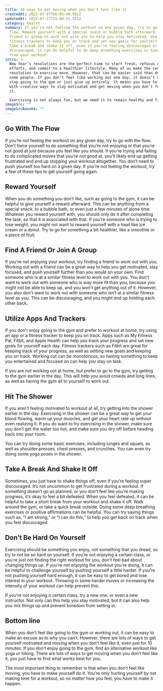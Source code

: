 ```yaml
---
title: 10 ways to get moving when you don't feel like it
createdAt: 2022-07-07T06:05:40.981Z
updatedAt: 2022-07-17T15:00:31.555Z
category: health
summary: If you’re not feeling the workout on any given day, try to go with the
  flow. Reward yourself with a special snack or bubble bath afterward. Find a
  friend or group to work out with you to help you stay motivated. Use apps and
  fitness trackers to keep you on track and set new goals for yourself each day.
  Take a break and shake it off, even if you're feeling discouraged or
  discouraged, it can be helpful to do deep breathing exercises or take a break
  from your workout.
intro: >-
  New Year’s resolutions are the perfect time to start fresh, refocus our
  efforts, and commit to a healthier lifestyle. Many of us make the common
  resolution to exercise more. However, that can be easier said than done for
  some people. If you don’t feel like working out one day, it doesn’t mean you
  stop going to the gym or just give up entirely. It means you have to come up
  with creative ways to stay motivated and get moving when you don’t feel like
  it. 

  Exercising is not always fun, but we need it to remain healthy and fit. While some people love sweating in their favorite gym class, others avoid workouts because they know how much they hate them. While exercise can be difficult at times, there are lots of different ways you can make moving more fun so that it becomes second nature and something you no longer dread.
imageSrc: ""
imageSrcBase64: ""
---
```


## Go With The Flow

If you’re not feeling the workout on any given day, try to go with the flow. Don’t force yourself to do something that you’re not enjoying or that you’re not good at just because you feel like you should. If you’re trying and failing to do complicated moves that you’re not good at, you’ll likely end up getting frustrated and end up stopping your workout altogether.
You don’t need to push yourself too hard on a given day. If you’re not feeling the workout, try a few of these tips to get yourself going again.

## Reward Yourself

When you do something you don’t like, such as going to the gym, it can be helpful to give yourself a reward afterward. This can be anything from a special snack, to a bubble bath, or even just a few minutes of alone time. Whatever you reward yourself with, you should only do it after completing the task, so that it is associated with that.
If you’re someone who is trying to lose weight, you might not want to reward yourself with a treat like ice cream or a donut. Try to go for something a bit healthier, like a smoothie or a piece of fruit.

## Find A Friend Or Join A Group

If you’re not enjoying your workout, try finding a friend to work out with you. Working out with a friend can be a great way to help you get motivated, stay focused, and push yourself further than you would on your own.
Find someone who is at a similar fitness level to work out with you. You don’t want to work out with someone who is way more fit than you, because you might not be able to keep up, and you won’t get anything out of it. However, you also don’t want to work out with someone who isn’t at a similar fitness level as you. This can be discouraging, and you might end up holding each other back.

## Utilize Apps And Trackers

If you don’t enjoy going to the gym and prefer to workout at home, try using an app or a fitness tracker to keep you on track. Apps such as My Fitness Pal, Fitbit, and Apple Health can help you track your progress and set new goals for yourself each day. Fitness trackers such as Fitbit are great for keeping track of your progress, as well as setting new goals and keeping you on track. Working out can be monotonous, so having something to keep you entertained and focused on can help you stay on task.

If you are not working out at home, but prefer to go to the gym, try getting to the gym earlier in the day. This will help you avoid crowds and long lines, as well as having the gym all to yourself to work out.

## Hit The Shower

If you aren’t feeling motivated to workout at all, try getting into the shower earlier in the day. Exercising in the shower can be a great way to get your blood flowing, warm up your muscles, and get your heart rate up without even realizing it. If you do want to try exercising in the shower, make sure you don’t get the water too hot, and make sure you dry off before heading back into your room.

You can try doing some basic exercises, including lunges and squats, as well as shoulder presses, chest presses, and crunches. You can even try doing some yoga poses in the shower.

## Take A Break And Shake It Off

Sometimes, you just have to shake things off, even if you’re feeling super discouraged. It’s not uncommon to get frustrated during a workout. If something doesn’t go as planned, or you don’t feel like you’re making progress, it’s okay to feel a bit defeated.
When you feel defeated, it can be helpful to take a short break from your workout and shake it off. Walk around the gym, or take a quick break outside. Doing some deep breathing exercises or positive affirmations can be helpful. You can try saying things such as, “I am strong,” or “I can do this,” to help you get back on track when you feel discouraged.

## Don’t Be Hard On Yourself

Exercising should be something you enjoy, not something that you dread, so try to not be so hard on yourself. If you’re not enjoying a certain class, or you’re just not finding the right workout for you, don’t feel bad about changing things up.
If you’re not enjoying the workout you’re doing, it can be helpful to challenge yourself by pushing yourself a little harder. If you’re not pushing yourself hard enough, it can be easy to get bored and lose interest in your workout. Throwing in some harder moves or increasing the intensity of your workout can help prevent this.

If you’re not enjoying a certain class, try a new one, or even a new instructor. Not only can this help you stay motivated, but it can also help you mix things up and prevent boredom from setting in.

## Bottom line

When you don’t feel like going to the gym or working out, it can be easy to make an excuse as to why you can’t. However, there are lots of ways to get yourself motivated and moving when you don’t feel like it, even just for 10 minutes. If you don’t enjoy going to the gym, find an alternative workout like yoga or hiking. There are lots of ways to get moving when you don’t feel like it, you just have to find what works best for you.

The most important thing to remember is that when you don’t feel like moving, you have to make yourself do it. You’re only hurting yourself by not making time for a workout, so no matter how you feel, you have to make it happen.

